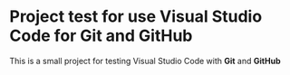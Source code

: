 # Project test for use Visual Studio Code for Git and GitHub
This is a small project for testing Visual Studio Code with **Git** and **GitHub**